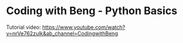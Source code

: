 # Coding with Beng - Python Basics

Tutorial video: https://www.youtube.com/watch?v=nrVe762zulk&ab_channel=CodingwithBeng
